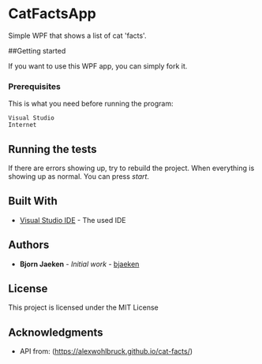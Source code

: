 # CatFactsApp

Simple WPF that shows a list of cat 'facts'.

##Getting started

If you want to use this WPF app, you can simply fork it.

### Prerequisites

This is what you need before running the program:

```
Visual Studio
Internet
```

## Running the tests

If there are errors showing up, try to rebuild the project. When everything is showing up as normal. You can press *start*.

## Built With

* [Visual Studio IDE](https://visualstudio.microsoft.com/) - The used IDE

## Authors

* **Bjorn Jaeken** - *Initial work* - [bjaeken](https://github.com/bjaeken)

## License

This project is licensed under the MIT License

## Acknowledgments

* API from: (https://alexwohlbruck.github.io/cat-facts/)


